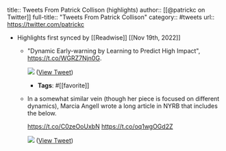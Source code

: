 title:: Tweets From Patrick Collison (highlights)
author:: [[@patrickc on Twitter]]
full-title:: "Tweets From Patrick Collison"
category:: #tweets
url:: https://twitter.com/patrickc

- Highlights first synced by [[Readwise]] [[Nov 19th, 2022]]
	- "Dynamic Early-warning by Learning to Predict High Impact", https://t.co/WGRZ7Njn0G. 
	  
	  ![](https://pbs.twimg.com/media/E2KQEVkVIAEPNTD.png) ([View Tweet](https://twitter.com/patrickc/status/1396837354468372481))
		- **Tags**: #[[favorite]]
	- In a somewhat similar vein (though her piece is focused on different dynamics), Marcia Angell wrote a long article in NYRB that includes the below.
	  
	  https://t.co/C0zeOoUxbN https://t.co/oq1wgOGd2Z 
	  
	  ![](https://pbs.twimg.com/media/E6y-2-tUYAIqQ_U.png) ([View Tweet](https://twitter.com/patrickc/status/1417718735595479040))